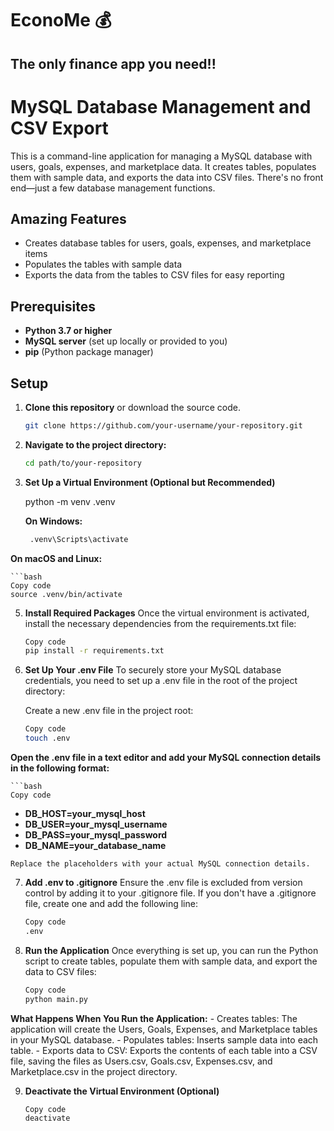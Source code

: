 # EconoMe 💰
## The only finance app you need!!
# MySQL Database Management and CSV Export

This is a command-line application for managing a MySQL database with users, goals, expenses, and marketplace data. It creates tables, populates them with sample data, and exports the data into CSV files. There's no front end—just a few database management functions.

## Amazing Features

- Creates database tables for users, goals, expenses, and marketplace items
- Populates the tables with sample data
- Exports the data from the tables to CSV files for easy reporting

## Prerequisites

- **Python 3.7 or higher**
- **MySQL server** (set up locally or provided to you)
- **pip** (Python package manager)

## Setup

1. **Clone this repository** or download the source code.

   ```bash
   git clone https://github.com/your-username/your-repository.git

2. **Navigate to the project directory:**

    ```bash
    cd path/to/your-repository

3. **Set Up a Virtual Environment (Optional but Recommended)**

   
   python -m venv .venv

    **On Windows:**

   ```bash
    .venv\Scripts\activate


**On macOS and Linux:**

    ```bash
    Copy code
    source .venv/bin/activate

5. **Install Required Packages**
    Once the virtual environment is activated, install the necessary dependencies from the requirements.txt file:

    ```bash
    Copy code
    pip install -r requirements.txt
   
6. **Set Up Your .env File**
    To securely store your MySQL database credentials, you need to set up a .env file in the root of the project directory:

    Create a new .env file in the project root:

    ```bash
    Copy code
    touch .env
    
**Open the .env file in a text editor and add your MySQL connection details in the following format:**

    ```bash
    Copy code

   - **DB_HOST=your_mysql_host**
   - **DB_USER=your_mysql_username**
   - **DB_PASS=your_mysql_password**
   - **DB_NAME=your_database_name**
    
    Replace the placeholders with your actual MySQL connection details.


7. **Add .env to .gitignore**
    Ensure the .env file is excluded from version control by adding it to your .gitignore file. If you don't have a .gitignore file, create one and add the following line:

    ```bash
    Copy code
    .env

8. **Run the Application**
    Once everything is set up, you can run the Python script to create tables, populate them with sample data, and export the data to CSV files:
    ```bash
    Copy code
    python main.py
    
**What Happens When You Run the Application:**
    - Creates tables: The application will create the Users, Goals, Expenses, and Marketplace tables in your MySQL database.
    - Populates tables: Inserts sample data into each table.
    - Exports data to CSV: Exports the contents of each table into a CSV file, saving the files as Users.csv, Goals.csv, Expenses.csv, and Marketplace.csv in the project directory.

9. **Deactivate the Virtual Environment (Optional)**

    ```bash
    Copy code
    deactivate
